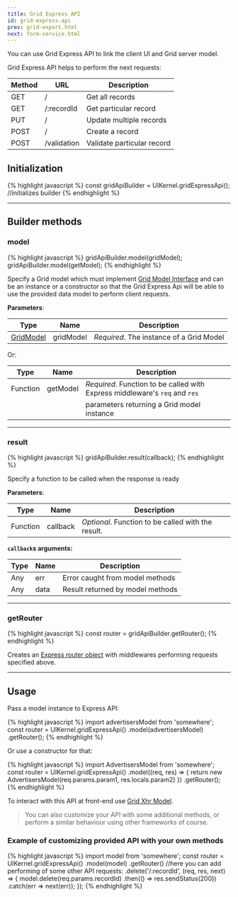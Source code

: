 ```yaml
---
title: Grid Express API
id: grid-express-api
prev: grid-export.html
next: form-service.html
---
```


You can use Grid Express API to link the client UI and Grid server model.

Grid Express API helps to perform the next requests:

| Method | URL         | Description |
|--------|-------------|--------------|
| GET    | /           | Get all records |
| GET    | /:recordId  | Get particular record |
| PUT    | /           | Update multiple records |
| POST   | /           | Create a record |
| POST   | /validation | Validate particular record |

## Initialization

{% highlight javascript %}
  const gridApiBuilder = UIKernel.gridExpressApi();    //initializes builder
{% endhighlight %}

----

## Builder methods

### model

{% highlight javascript %}
  gridApiBuilder.model(gridModel);
  gridApiBuilder.model(getModel);
{% endhighlight %}

Specify a Grid model which must implement [Grid Model Interface](/docs/grid-interface.html) and can be an instance or a constructor
so that the Grid Express Api will be able to use the provided data model to perform client requests.

**Parameters**:

| Type                                   | Name       | Description                  |
|----------------------------------------|------------|------------------------------|
| [GridModel](/docs/form-interface.html) | gridModel  | *Required*. The instance of a Grid Model |

Or:

| Type      | Name      | Description                                                       |
|-----------|-----------|-------------------------------------------------------------------|
| Function  | getModel  | *Required*. Function to be called with Express middleware's `req` and `res`   |
|           |           | parameters returning a Grid model instance                        |

----

### result

{% highlight javascript %}
  gridApiBuilder.result(callback);
{% endhighlight %}

Specify a function to be called when the response is ready

**Parameters**:

| Type       | Name        | Description                                                                                    |
|------------|-------------|-----------------------------------------------------|
| Function   | callback    | *Optional*. Function to be called with the result.  |

**`callback`s arguments:**

| Type       | Name        | Description                                        |
|------------|-------------|----------------------------------------------------|
| Any        | err         | Error caught from model methods        |
| Any        | data        | Result returned by model methods       |

----

### getRouter

{% highlight javascript %}
  const router = gridApiBuilder.getRouter();
{% endhighlight %}

Creates an [Express router object](http://expressjs.com/en/4x/api.html#router)
with middlewares performing requests specified above.

----

## Usage

Pass a model instance to Express API:

{% highlight javascript %}
  import advertisersModel from 'somewhere';
  const router = UIKernel.gridExpressApi()
    .model(advertisersModel)
    .getRouter();
{% endhighlight %}

Or use a constructor for that:

{% highlight javascript %}
  import AdvertisersModel from 'somewhere';
  const router = UIKernel.gridExpressApi()
    .model((req, res) => {
      return new AdvertisersModel(req.params.param1, res.locals.param2)
    })
    .getRouter();
{% endhighlight %}

To interact with this API at front-end use [Grid Xhr Model](/docs/grid-model-xhr.html).

> You can also customize your API with some additional methods,
> or perform a similar behaviour using other frameworks of course.

### Example of customizing provided API with your own methods

{% highlight javascript %}
  import model from 'somewhere';
  const router = UIKernel.gridExpressApi()
    .model(model)
    .getRouter()
    //here you can add performing of some other API requests:
    .delete('/:recordId', (req, res, next) => {
      model.delete(req.params.recordId)
        .then(() => res.sendStatus(200))
        .catch(err => next(err));
    });
{% endhighlight %}
